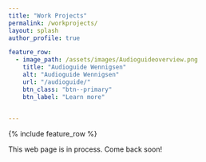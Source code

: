 ```yaml
---
title: "Work Projects"
permalink: /workprojects/
layout: splash
author_profile: true

feature_row:
  - image_path: /assets/images/Audioguideoverview.png
    title: "Audioguide Wennigsen"
    alt: "Audioguide Wennigsen"
    url: "/audioguide/"
    btn_class: "btn--primary"
    btn_label: "Learn more"

       
---
```


{% include feature_row %}

This web page is in process. Come back soon!

